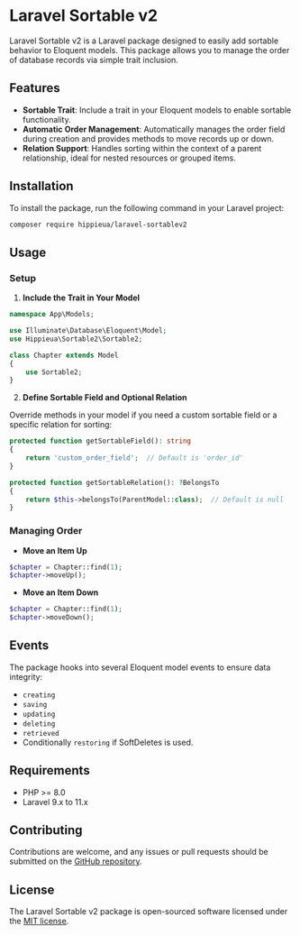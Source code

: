 
# Laravel Sortable v2

Laravel Sortable v2 is a Laravel package designed to easily add sortable behavior to Eloquent models. This package allows you to manage the order of database records via simple trait inclusion.

## Features

- **Sortable Trait**: Include a trait in your Eloquent models to enable sortable functionality.
- **Automatic Order Management**: Automatically manages the order field during creation and provides methods to move records up or down.
- **Relation Support**: Handles sorting within the context of a parent relationship, ideal for nested resources or grouped items.

## Installation

To install the package, run the following command in your Laravel project:

```bash
composer require hippieua/laravel-sortablev2
```

## Usage

### Setup

1. **Include the Trait in Your Model**

```php
namespace App\Models;

use Illuminate\Database\Eloquent\Model;
use Hippieua\Sortable2\Sortable2;

class Chapter extends Model
{
    use Sortable2;
}
```

2. **Define Sortable Field and Optional Relation**

Override methods in your model if you need a custom sortable field or a specific relation for sorting:

```php
protected function getSortableField(): string
{
    return 'custom_order_field';  // Default is 'order_id'
}

protected function getSortableRelation(): ?BelongsTo
{
    return $this->belongsTo(ParentModel::class);  // Default is null
}
```

### Managing Order

- **Move an Item Up**

```php
$chapter = Chapter::find(1);
$chapter->moveUp();
```

- **Move an Item Down**

```php
$chapter = Chapter::find(1);
$chapter->moveDown();
```

## Events

The package hooks into several Eloquent model events to ensure data integrity:

- `creating`
- `saving`
- `updating`
- `deleting`
- `retrieved`
- Conditionally `restoring` if SoftDeletes is used.

## Requirements

- PHP >= 8.0
- Laravel 9.x to 11.x

## Contributing

Contributions are welcome, and any issues or pull requests should be submitted on the [GitHub repository](https://github.com/hippieua/laravel-sortablev2).

## License

The Laravel Sortable v2 package is open-sourced software licensed under the [MIT license](https://opensource.org/licenses/MIT).

